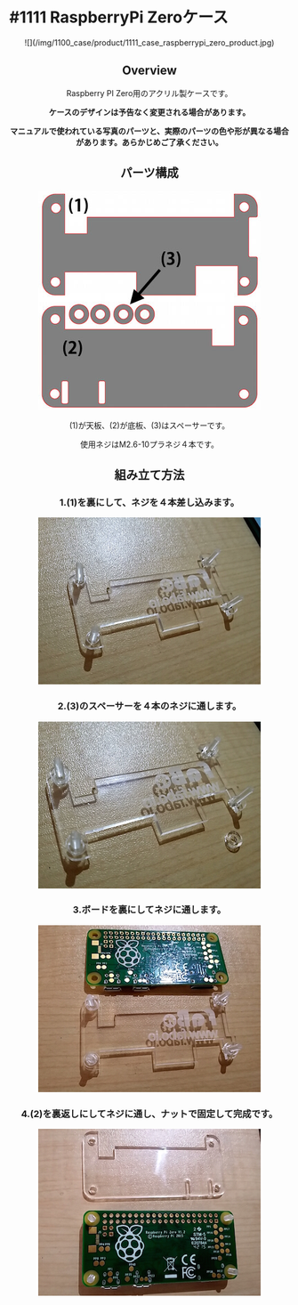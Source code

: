 # #1111 RaspberryPi Zeroケース
<center>
![](/img/1100_case/product/1111_case_raspberrypi_zero_product.jpg)
<!--COLORME-->

## Overview
Raspberry PI Zero用のアクリル製ケースです。

**ケースのデザインは予告なく変更される場合があります。**

**マニュアルで使われている写真のパーツと、実際のパーツの色や形が異なる場合があります。あらかじめご了承ください。**

## パーツ構成

![](/img/1100_case/manual/raspizero_00.jpg)


(1)が天板、(2)が底板、(3)はスペーサーです。

使用ネジはM2.6-10プラネジ４本です。

## 組み立て方法

### 1.(1)を裏にして、ネジを４本差し込みます。
![](/img/1100_case/manual/raspizero_01.jpg)

### 2.(3)のスペーサーを４本のネジに通します。
![](/img/1100_case/manual/raspizero_02.jpg)

### 3.ボードを裏にしてネジに通します。
![](/img/1100_case/manual/raspizero_03.jpg)

### 4.(2)を裏返しにしてネジに通し、ナットで固定して完成です。
![](/img/1100_case/manual/raspizero_04.jpg)